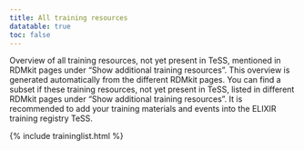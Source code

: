 ```yaml
---
title: All training resources
datatable: true
toc: false
---
```


Overview of all training resources, not yet present in TeSS, mentioned in RDMkit pages under “Show additional training resources”. This overview is generated automatically from the different RDMkit pages.
You can find a subset if these training resources, not yet present in TeSS, listed in different RDMkit pages under “Show additional training resources”.
It is recommended to add your training materials and events into the ELIXIR training registry TeSS.


{% include traininglist.html %}

